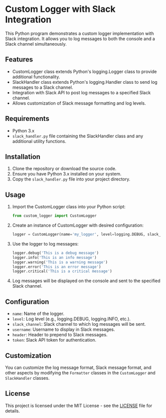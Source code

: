 # Custom Logger with Slack Integration

This Python program demonstrates a custom logger implementation with Slack integration. It allows you to log messages to both the console and a Slack channel simultaneously.

## Features

- CustomLogger class extends Python's logging.Logger class to provide additional functionality.
- SlackHandler class extends Python's logging.Handler class to send log messages to a Slack channel.
- Integration with Slack API to post log messages to a specified Slack channel.
- Allows customization of Slack message formatting and log levels.

## Requirements

- Python 3.x
- `slack_handler.py` file containing the SlackHandler class and any additional utility functions.

## Installation

1. Clone the repository or download the source code.
2. Ensure you have Python 3.x installed on your system.
3. Copy the `slack_handler.py` file into your project directory.

## Usage

1. Import the CustomLogger class into your Python script:

    ```python
    from custom_logger import CustomLogger
    ```

2. Create an instance of CustomLogger with desired configuration:

    ```python
    logger = CustomLogger(name='my_logger', level=logging.DEBUG, slack_channel='your_slack_channel', username='your_username', header='your_header', token='your_slack_token')
    ```

3. Use the logger to log messages:

    ```python
    logger.debug('This is a debug message')
    logger.info('This is an info message')
    logger.warning('This is a warning message')
    logger.error('This is an error message')
    logger.critical('This is a critical message')
    ```

4. Log messages will be displayed on the console and sent to the specified Slack channel.

## Configuration

- `name`: Name of the logger.
- `level`: Log level (e.g., logging.DEBUG, logging.INFO, etc.).
- `slack_channel`: Slack channel to which log messages will be sent.
- `username`: Username to display in Slack messages.
- `header`: Header to prepend to Slack messages.
- `token`: Slack API token for authentication.

## Customization

You can customize the log message format, Slack message format, and other aspects by modifying the `Formatter` classes in the `CustomLogger` and `SlackHandler` classes.

## License

This project is licensed under the MIT License - see the [LICENSE](LICENSE) file for details.

